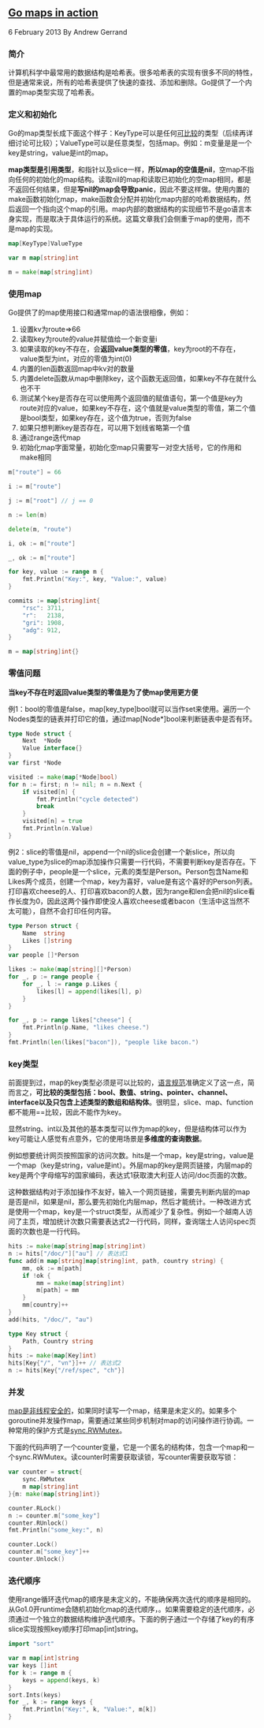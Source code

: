 ## [Go maps in action](https://blog.golang.org/go-maps-in-action)
6 February 2013 By Andrew Gerrand

### 简介
计算机科学中最常用的数据结构是哈希表。很多哈希表的实现有很多不同的特性，但是通常来说，所有的哈希表提供了快速的查找、添加和删除。Go提供了一个内置的map类型实现了哈希表。

### 定义和初始化
Go的map类型长成下面这个样子：KeyType可以是任何[可比较](http://golang.org/ref/spec#Comparison_operators)的类型（后续再详细讨论可比较）；ValueType可以是任意类型，包括map。例如：m变量是是一个key是string，value是int的map。

**map类型是引用类型**，和指针以及slice一样，**所以map的空值是nil**，空map不指向任何的初始化的map结构。读取nil的map和读取已初始化的空map相同，都是不返回任何结果，但是**写nil的map会导致panic**，因此不要这样做。使用内置的make函数初始化map，make函数会分配并初始化map内部的哈希数据结构，然后返回一个指向这个map的引用。map内部的数据结构的实现细节不是go语言本身实现，而是取决于具体运行的系统。这篇文章我们会侧重于map的使用，而不是map的实现。
```go
map[KeyType]ValueType

var m map[string]int

m = make(map[string]int)
```

### 使用map
Go提供了的map使用接口和通常map的语法很相像，例如：

1. 设置kv为route=>66
2. 读取key为route的value并赋值给一个新变量i
3. 如果读取的key不存在，会**返回value类型的零值**，key为root的不存在，value类型为int，对应的零值为int(0)
4. 内置的len函数返回map中kv对的数量
5. 内置delete函数从map中删除key，这个函数无返回值，如果key不存在就什么也不干
6. 测试某个key是否存在可以使用两个返回值的赋值语句，第一个值是key为route对应的value，如果key不存在，这个值就是value类型的零值，第二个值是bool类型，如果key存在，这个值为true，否则为false
7. 如果只想判断key是否存在，可以用下划线省略第一个值
8. 通过range迭代map
9. 初始化map字面常量，初始化空map只需要写一对空大括号，它的作用和make相同
```go
m["route"] = 66

i := m["route"]

j := m["root"] // j == 0

n := len(m)

delete(m, "route")

i, ok := m["route"]

_, ok := m["route"]

for key, value := range m {
    fmt.Println("Key:", key, "Value:", value)
}

commits := map[string]int{
    "rsc": 3711,
    "r":   2138,
    "gri": 1908,
    "adg": 912,
}

m = map[string]int{}
```

### 零值问题
**当key不存在时返回value类型的零值是为了使map使用更方便**

例1：bool的零值是false，map[key_type]bool就可以当作set来使用。遍历一个Nodes类型的链表并打印它的值，通过map[Node*]bool来判断链表中是否有环。
```go
type Node struct {
    Next  *Node
    Value interface{}
}
var first *Node

visited := make(map[*Node]bool)
for n := first; n != nil; n = n.Next {
    if visited[n] {
        fmt.Println("cycle detected")
        break
    }
    visited[n] = true
    fmt.Println(n.Value)
}
```

例2：slice的零值是nil，append一个nil的slice会创建一个新slice，所以向value_type为slice的map添加操作只需要一行代码，不需要判断key是否存在。下面的例子中，people是一个slice，元素的类型是Person。Person包含Name和Likes两个成员，创建一个map，key为喜好，value是有这个喜好的Person列表。打印喜欢cheese的人、打印喜欢bacon的人数，因为range和len会把nil的slice看作长度为0，因此这两个操作即使没人喜欢cheese或者bacon（生活中这当然不太可能），自然不会打印任何内容。
```go
type Person struct {
    Name  string
    Likes []string
}
var people []*Person

likes := make(map[string][]*Person)
for _, p := range people {
    for _, l := range p.Likes {
        likes[l] = append(likes[l], p)
    }
} 

for _, p := range likes["cheese"] {
    fmt.Println(p.Name, "likes cheese.")
}
fmt.Println(len(likes["bacon"]), "people like bacon.")
```

### key类型
前面提到过，map的key类型必须是可以比较的，[语言规范](http://golang.org/ref/spec#Comparison_operators)准确定义了这一点，简而言之，**可比较的类型包括：bool、数值、string、pointer、channel、interface以及只包含上述类型的数组和结构体**。很明显，slice、map、function都不能用==比较，因此不能作为key。

显然string、int以及其他的基本类型可以作为map的key，但是结构体可以作为key可能让人感觉有点意外，它的使用场景是**多维度的查询数据**。

例如想要统计网页按照国家的访问次数。hits是一个map，key是string，value是一个map（key是string，value是int）。外层map的key是网页链接，内层map的key是两个字母缩写的国家编码，表达式1获取澳大利亚人访问/doc页面的次数。

这种数据结构对于添加操作不友好，输入一个网页链接，需要先判断内层的map是否是nil，如果是nil，那么要先初始化内层map，然后才能统计。一种改进方式是使用一个map，key是一个struct类型，从而减少了复杂性。例如一个越南人访问了主页，增加统计次数只需要表达式2一行代码，同样，查询瑞士人访问spec页面的次数也是一行代码。
```go
hits := make(map[string]map[string]int)
n := hits["/doc/"]["au"] // 表达式1
func add(m map[string]map[string]int, path, country string) {
    mm, ok := m[path]
    if !ok {
        mm = make(map[string]int)
        m[path] = mm
    }
    mm[country]++
}
add(hits, "/doc/", "au")

type Key struct {
    Path, Country string
}
hits := make(map[Key]int)
hits[Key{"/", "vn"}]++ // 表达式2
n := hits[Key{"/ref/spec", "ch"}]
```

### 并发
[map是非线程安全的](http://golang.org/doc/faq#atomic_maps)，如果同时读写一个map，结果是未定义的。如果多个goroutine并发操作map，需要通过某些同步机制对map的访问操作进行协调。一种常用的保护方式是[sync.RWMutex](http://golang.org/pkg/sync/#RWMutex)。

下面的代码声明了一个counter变量，它是一个匿名的结构体，包含一个map和一个sync.RWMutex。读counter时需要获取读锁，写counter需要获取写锁：
```go
var counter = struct{
    sync.RWMutex
    m map[string]int
}{m: make(map[string]int)}

counter.RLock()
n := counter.m["some_key"]
counter.RUnlock()
fmt.Println("some_key:", n)

counter.Lock()
counter.m["some_key"]++
counter.Unlock()
```

### 迭代顺序
使用range循环迭代map的顺序是未定义的，不能确保两次迭代的顺序是相同的。从Go1.0开runtime会随机初始化map的迭代顺序，。如果需要稳定的迭代顺序，必须通过一个独立的数据结构维护迭代顺序。下面的例子通过一个存储了key的有序slice实现按照key顺序打印map[int]string。
```go
import "sort"

var m map[int]string
var keys []int
for k := range m {
    keys = append(keys, k)
}
sort.Ints(keys)
for _, k := range keys {
    fmt.Println("Key:", k, "Value:", m[k])
}
```